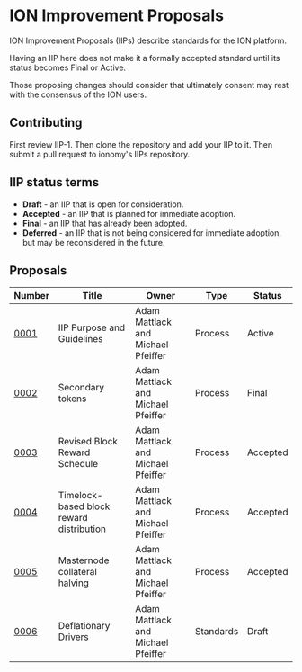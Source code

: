 # ION Improvement Proposals

ION Improvement Proposals (IIPs) describe standards for the ION platform.

Having an IIP here does not make it a formally accepted standard until its status becomes Final or Active.

Those proposing changes should consider that ultimately consent may rest with the consensus of the ION users.

## Contributing

First review IIP-1. Then clone the repository and add your IIP to it. Then submit a pull request to ionomy's IIPs repository.

## IIP status terms

* **Draft** - an IIP that is open for consideration.
* **Accepted** - an IIP that is planned for immediate adoption.
* **Final** - an IIP that has already been adopted.
* **Deferred** - an IIP that is not being considered for immediate adoption, but may be reconsidered in the future.

Proposals
---------
Number|Title|Owner|Type|Status
-|-|-|-|-
[0001](IIP_0001.md)|IIP Purpose and Guidelines|Adam Mattlack and Michael Pfeiffer|Process|Active
[0002](IIP_0002.md)|Secondary tokens|Adam Mattlack and Michael Pfeiffer|Process|Final
[0003](IIP_0003.md)|Revised Block Reward Schedule|Adam Mattlack and Michael Pfeiffer|Process|Accepted
[0004](IIP_0004.md)|Timelock-based block reward distribution|Adam Mattlack and Michael Pfeiffer|Process|Accepted
[0005](IIP_0005.md)|Masternode collateral halving|Adam Mattlack and Michael Pfeiffer|Process|Accepted
[0006](IIP_0006.md)|Deflationary Drivers|Adam Mattlack and Michael Pfeiffer|Standards|Draft
